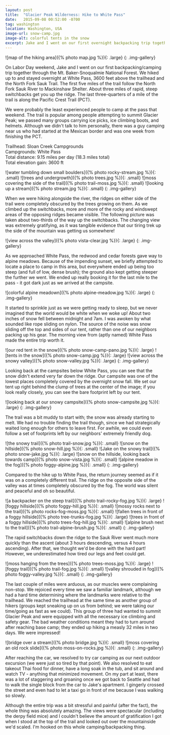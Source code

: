 ```yaml
---
layout: post
title:  "Glacier Peak Wilderness: Hike to White Pass"
date:   2015-09-08 00:52:00 -0700
tag: washington
location: Washington, USA
image-url: snow-camp.jpg
image-alt: colorful tents in the snow
excerpt: Jake and I went on our first overnight backpacking trip together, and were treated to surprise overnight snow.
---
```

![map of the hiking area]({% photo map.jpg %}){: .large}
{: .img-gallery}

On Labor Day weekend, Jake and I went on our first backpacking/camping trip together through the Mt. Baker-Snoqualmie National Forest. We hiked up to and stayed overnight at White Pass, 3600 feet above the trailhead and the North Fork Sauk Trail. The first five miles of the trail follow the North Fork Sauk River to Mackinshaw Shelter. About three miles of rapid, steep switchbacks get you up the ridge. The last three-quarters of a mile of the trail is along the Pacific Crest Trail (PCT).

We were probably the least experienced people to camp at the pass that weekend. The trail is popular among people attempting to summit Glacier Peak; we passed many groups carrying ice picks, ice climbing boots, and helmets. Although we didn't talk to him personally, there was a guy camping near us who had started at the Mexican border and was one week from finishing the PCT.

Trailhead: Sloan Creek Campgrounds  
Campgrounds: White Pass  
Total distance: 9.15 miles per day (18.3 miles total)  
Total elevation gain: 3600 ft

![water tumbling down small boulders]({% photo rocky-stream.jpg %}){: .small}
![trees and undergrowth]({% photo trees.jpg %}){: .small}
![moss covering the side of the trail]({% photo trail-moss.jpg %}){: .small}
![looking up a stream]({% photo stream.jpg %}){: .small}
{: .img-gallery}

When we were hiking alongside the river, the ridges on either side of the trail were completely obscured by the trees growing on them. As we climbed up the switchbacks, more and more of the rocky and windswept areas of the opposing ridges became visible. The following picture was taken about two-thirds of the way up the switchbacks. The changing view was extremely gratifying, as it was tangible evidence that our tiring trek up the side of the mountain was getting us somewhere!

![view across the valley]({% photo vista-clear.jpg %}){: .large}
{: .img-gallery}

As we approached White Pass, the redwood and cedar forests gave way to alpine meadows. Because of the impending sunset, we briefly attempted to locate a place to camp in this area, but everywhere ended up being too steep (and full of low, dense brush); the ground also kept getting steeper the further we went. We ended up really booking it for the last mile to the pass - it got dark just as we arrived at the campsite.

![colorful alpine meadown]({% photo alpine-meadow.jpg %}){: .large}
{: .img-gallery}

It started to sprinkle just as we were getting ready to sleep, but we never imagined that the world would be white when we woke up! About two inches of snow fell between midnight and 7am. I was awoken by what sounded like rope sliding on nylon. The source of the noise was snow sliding off the top and sides of our tent, rather than one of our neighbors packing up his gear. The morning view from (aptly named) White Pass made the entire trip worth it.

![our red tent in the snow]({% photo snow-camp-pano.jpg %}){: .large}
![tents in the snow]({% photo snow-camp.jpg %}){: .large}
![view across the snowy valley]({% photo snow-valley.jpg %}){: .large}
{: .img-gallery}

Looking back at the campsites below White Pass, you can see that the snow didn't extend very far down the ridge. Our campsite was one of the lowest places completely covered by the overnight snow fall. We set our tent up right behind the clump of trees at the center of the image; if you look really closely, you can see the bare footprint left by our tent.

![looking back at our snowy campsite]({% photo snow-campsite.jpg %}){: .large}
{: .img-gallery}

The trail was a bit muddy to start with; the snow was already starting to melt. We had no trouble finding the trail though, since we had strategically waited long enough for others to leave first. For awhile, we could even follow a set of footprints left by our neighbors' extremely friendly dog.

![the snowy trail]({% photo trail-snow.jpg %}){: .small}
![snow on the hillside]({% photo snow-hill.jpg %}){: .small}
![Jake on the snowy trail]({% photo snow-jake.jpg %}){: .large}
![snow on the hillside, looking back towards camp]({% photo snow-vista.jpg %}){: .small}
![alpine meadow in the fog]({% photo foggy-alpine.jpg %}){: .small}
{: .img-gallery}

Compared to the hike up to White Pass, the return journey seemed as if it was on a completely different trail. The ridge on the opposite side of the valley was at times completely obscured by the fog. The world was silent and peaceful and oh so beautiful.

![a backpacker on the steep trail]({% photo trail-rocky-fog.jpg %}){: .large}
![foggy hillside]({% photo foggy-hill.jpg %}){: .small}
![mossy rocks next to the trail]({% photo rocks-fog-moss.jpg %}){: .small}
![fallen trees in front of a foggy hillside]({% photo tree-trunks-fog.jpg %}){: .large}
![trees in front of a foggy hillside]({% photo trees-fog-hill.jpg %}){: .small}
![alpine brush next to the trail]({% photo trail-alpine-brush.jpg %}){: .small}
{: .img-gallery}

The rapid switchbacks down the ridge to the Sauk River went much more quickly than the ascent (about 3 hours descending, versus 4 hours ascending). After that, we thought we'd be done with the hard part! However, we underestimated how tired our legs and feet could get.

![moss hanging from the trees]({% photo trees-moss.jpg %}){: .large}
![foggy trail]({% photo trail-fog.jpg %}){: .small}
![valley shrouded in fog]({% photo foggy-valley.jpg %}){: .small}
{: .img-gallery}

The last couple of miles were arduous, as our muscles were complaining non-stop. We rejoiced every time we saw a familiar landmark, although we had a hard time determining where the landmarks were relative to the trailhead. We reached the trailhead at the same time as another group of hikers (groups kept sneaking up on us from behind; we were taking our time/going as fast as we could). This group of three had wanted to summit Glacier Peak and were equipped with all the necessary ice climbing and safety gear. The bad weather conditions meant they had to turn around after reaching base camp; they ended up hiking a measly 32 miles in two days. We were impressed!

![bridge over a stream]({% photo bridge.jpg %}){: .small}
![moss covering an old rock slide]({% photo moss-on-rocks.jpg %}){: .small}
{: .img-gallery}

After reaching the car, we resolved to try car camping as our next outdoor excursion (we were just so tired by that point). We also resolved to eat takeout Thai food for dinner, have a long soak in the tub, and sit around and watch TV - anything that minimized movement. On my part at least, there was a lot of staggering and groaning once we got back to Seattle and had to walk the single block from the car to Jake's apartment. I gingerly crossed the street and even had to let a taxi go in front of me because I was walking so slowly.

Although the entire trip was a bit stressful and painful (after the fact), the whole thing was absolutely amazing. The views were spectacular (including the derpy field mice) and I couldn't believe the amount of gratification I got when I stood at the top of the trail and looked out over the mountainside we'd scaled. I'm hooked on this whole camping/backpacking thing.
